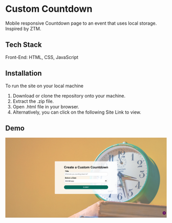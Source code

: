 # Custom Countdown

Mobile responsive Countdown page to an event that uses local storage. Inspired by ZTM.


## Tech Stack

Front-End: HTML, CSS, JavaScript

## Installation

To run the site on your local machine

1) Download or clone the repository onto your machine.
2) Extract the .zip file.
3) Open .html file in your browser.
4) Alternatively, you can click on the following Site Link to view.

## Demo

![](/assets/screenshot.png)
